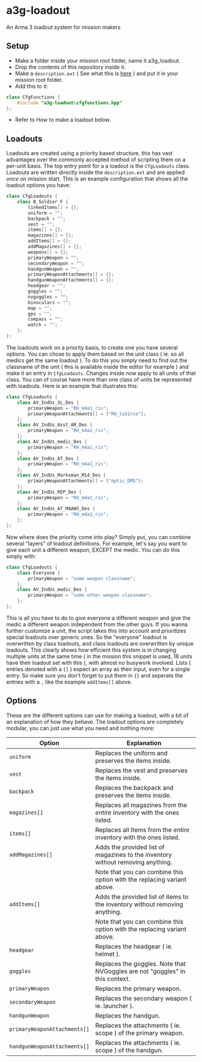 a3g-loadout
===========
An Arma 3 loadout system for mission makers

Setup
-----
- Make a folder inside your mission root folder, name it a3g_loadout.
- Drop the contents of this repository inside it.
- Make a `description.ext` ( See what this is [here](https://community.bistudio.com/wiki/Description.ext) ) and put it in your mission root folder.
- Add this to it:
``` c++ 
class CfgFunctions { 
	#include "a3g-loadout\cfgfunctions.hpp" 
};
```
- Refer to How to make a loadout below.

Loadouts
--------
Loadouts are created using a priority based structure, this has vast advantages over the commonly accepted method of scripting them on a per-unit basis.
The top entry point for a a loadout is the `CfgLoadouts` class. Loadouts are written directly inside the `description.ext` and are applied _once_ on mission start. This is an example configuration that shows all the loadout options you have:
``` c++
class CfgLoadouts {
	class B_Soldier_F {
		linkedItems[] = {};
		uniform = "";
		backpack = "";
		vest = "";
		items[] = {};
		magazines[] = {};
		addItems[] = {};
		addMagazines[] = {};
		weapons[] = {};
		primaryWeapon = "";
		secondaryWeapon = "";
		handgunWeapon = "";
		primaryWeaponAttachments[] = {};
		handgunWeaponAttachments[] = {};
		headgear = "";	
		goggles = "";
		nvgoggles = "";
		binoculars = "";
		map = "";
		gps = "";
		compass = "";
		watch = "";
	};
};
```
The loadouts work on a priority basis, to create one you have several options. You can chose to apply them based on the unit class ( ie. so all medics get the same loadout ).
To do this you simply need to find out the classname of the unit ( this is available inside the editor for example ) and make it an entry in `CfgLoadouts`.
Changes inside now apply to all units of that class. You can of course have more than one class of units be represented with loadouts. Here is an example that illustrates this:
``` c++
class CfgLoadouts {
	class AV_IndUs_SL_Des {
		primaryWeapon = "RH_m4a1_ris";
		primaryWeaponAttachments[] = {"RH_ta31rco"};
	};
	class AV_IndUs_Asst_AR_Des {
		primaryWeapon = "RH_m4a1_ris";
	};
	class AV_IndUs_medic_Des {
		primaryWeapon = "RH_m4a1_ris";
	};
	class AV_IndUs_AT_Des {
		primaryWeapon = "RH_m4a1_ris";
	};
	class AV_IndUs_Marksman_M14_Des {
		primaryWeaponAttachments[] = {"optic_DMS"};
	};
	class AV_IndUs_REP_Des {
		primaryWeapon = "RH_m4a1_ris";
	};
	class AV_IndUs_AT_MAAWS_Des {
		primaryWeapon = "RH_m4a1_ris";
	};
};
```
Now where does the priority come into play? Simply put, you can combine several "layers" of loadout definitions. For example, let's say you want to give each unit a different weapon, EXCEPT the medic.
You can do this simply with:
``` c++
class CfgLoadouts {
	class Everyone {
		primaryWeapon = "some weapon classname";
	};
	class AV_IndUs_medic_Des {
		primaryWeapon = "some other weapon classname";
	};
};
```
This is all you have to do to give everyone a different weapon and give the medic a different weapon independent from the other guys. If you wanna further customize a unit, the script takes this into account and prioritizes special loadouts over generic ones. So the "everyone" loadout is
overwritten by class loadouts, and class loadouts are overwritten by unique loadouts.
This clearly shows how efficient this system is in changing multiple units at the same time ( in the mission this snippet is used, 18 units have their loadout set with this ), with almost no busywork involved.
Lists ( entries denoted with a `[]` ) expect an array as their input, even for a single entry. So make sure you don't forget to put them in `{}` and seperate the entries with a `,` like the example `addItems[]` above.

Options
-------
These are the different options can use for making a loadout, with a bit of an explanation of how they behave. The loadout options are completely modular, you can just use what you need and nothing more:

| Option                       | Explanation                                                                     |
| ---------------------------- | ------------------------------------------------------------------------------- |
| `uniform`                    | Replaces the uniform and preserves the items inside.                            |
| `vest`                       | Replaces the vest and preserves the items inside.                               |
| `backpack`                   | Replaces the backpack and preserves the items inside.                           |
| `magazines[]`                | Replaces all magazines from the _entire_ inventory with the ones listed.        |
| `items[]`                    | Replaces all Items from the _entire_ inventory with the ones listed.            |
| `addMagazines[]`             | Adds the provided list of magazines to the inventory without removing anything. |
|                              | Note that you can combine this option with the replacing variant above.         |
| `addItems[]`                 | Adds the provided list of items to the inventory without removing anything.     |
|                              | Note that you can combine this option with the replacing variant above.         |
| `headgear`                   | Replaces the headgear ( ie. helmet ).                                           |
| `goggles`                    | Replaces the goggles. Note that NVGoggles are not "goggles" in this context.    |
| `primaryWeapon`              | Replaces the primary weapon.                                                    |
| `secondaryWeapon`            | Replaces the secondary weapon ( ie. launcher ).                                 |
| `handgunWeapon`              | Replaces the handgun.                                                           |
| `primaryWeaponAttachments[]` | Replaces the attachments ( ie. scope ) of the primary weapon.                   |
| `handgunWeaponAttachments[]` | Replaces the attachments ( ie. scope ) of the handgun.                          |
